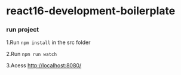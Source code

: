 # react16-development-boilerplate


 ### run project

 1.Run `npm install` in the src folder

 2.Run `npm run watch`

 3.Acess [http://localhost:8080/](http://localhost:8080/)
